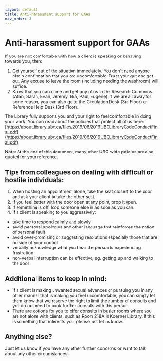 ```yaml
---
layout: default
title: Anti-harassment support for GAAs
nav_order: 3
---
```

# Anti-harassment support for GAAs
If you are not comfortable with how a client is speaking or behaving towards you, then:
1. Get yourself out of the situation immediately. You don't need anyone else's confirmation that you are uncomfortable. Trust your gut and get out. Any excuse to leave the room (including needing the washroom) will suffice.
2. Know that you can come and get any of us in the Research Commons (Allan, Sarah, Evan, Jeremy, Eka, Paul, Eugene). If we are all away for some reason, you can also go to the Circulation Desk (3rd Floor) or Reference Help Desk (3rd Floor).

The Library fully supports you and your right to feel comfortable in doing your work. You can read about the policies that protect all of us here:
[https://about.library.ubc.ca/files/2019/06/2019UBCLibraryCodeConductFinal.pdf](https://about.library.ubc.ca/files/2019/06/2019UBCLibraryCodeConductFinal.pdf)

Note: At the end of this document, many other UBC-wide policies are also quoted for your reference.

## Tips from colleagues on dealing with difficult or hostile individuals:
1. When hosting an appointment alone, take the seat closest to the door and ask your client to take the other seat. 
2. If you feel better with the door open at any point, prop it open. 
3. If something is off, loop someone else in as soon as you can. 
4. If a client is speaking to you aggressively:
* take time to respond calmly and slowly
* avoid personal apologies and other language that reinforces the notion of personal fault
* avoid over-promising or suggesting resolutions especially those that are outside of your control
* verbally acknowledge what you hear the person is experiencing frustration
* non-verbal interruption can be effective, eg. getting up and walking to the door

## Additional items to keep in mind:
* If a client is making unwanted sexual advances or pursuing you in any other manner that is making you feel uncomfortable, you can simply let them know that we reserve the right to limit the number of consults and you do not need to book further consults with this person.
* There are options for you to offer consults in busier rooms where you are not alone with clients, such as Room 218A in Koerner Library. If this is something that interests you, please just let us know.

## Anything else?
Just let us know if you have any other further concerns or want to talk about any other circumstances. 
